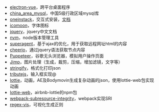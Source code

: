 + [electron-vue](https://github.com/SimulatedGREG/electron-vue)，跨平台桌面程序
+ [china_area_mysql](https://github.com/kakuilan/china_area_mysql)，中国5级行政区域mysql库
+ [oneinstack](https://github.com/oneinstack/oneinstack)，交互式安装，[文档](https://oneinstack.com/)
+ [icomoon](https://icomoon.io/app/#/select)，字体图标
+ [jquery](https://jquery.cuishifeng.cn/index.html)，jquery中文文档
+ [nvm](https://github.com/coreybutler/nvm-windows)，node版本管理工具
+ [superagent](https://github.com/visionmedia/superagent)，基于ajax的优化，用于获取远程网址html的内容
+ [cheerio](https://github.com/cheeriojs/cheerio)，通过jquery语法获取节点内容
+ [Puppeteer](https://github.com/puppeteer/puppeteer)，谷歌无头浏览器，模拟用户操作页面
+ [Jimp](https://github.com/oliver-moran/jimp)，图片处理（生成，裁剪，压缩，增加滤镜，文字等）
+ [stringify](https://github.com/lydell/json-stringify-pretty-compact)，格式化打印json
+ [tributejs](https://github.com/zurb/tribute)，输入框实现@
+ [lottie](http://airbnb.io/lottie/#/)，动画，AE及Bodymovin生成复杂动画的json，使用lottie-web包实现动画
+ [lottie-web](https://www.npmjs.com/package/lottie-web)，airbnb-lottie的npm包
+ [webpack-subresource-integrity](https://www.npmjs.com/package/webpack-subresource-integrity)，webpack实现SRI
+ [regex-vis](https://github.com/Bowen7/regex-vis)，可视化生成正则
